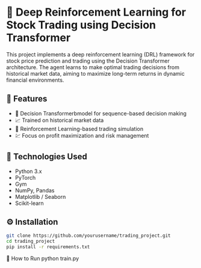 # 🧠 Deep Reinforcement Learning for Stock Trading using Decision Transformer

This project implements a deep reinforcement learning (DRL) framework for stock price prediction and trading using the Decision Transformer architecture. 
The agent learns to make optimal trading decisions from historical market data, aiming to maximize long-term returns in dynamic financial environments.

## 🚀 Features

- 🧠 Decision Transformerbmodel for sequence-based decision making
- 📈 Trained on historical market data
- 🔁 Reinforcement Learning-based trading simulation
- 💹 Focus on profit maximization and risk management

## 🧰 Technologies Used

- Python 3.x
- PyTorch
- Gym
- NumPy, Pandas
- Matplotlib / Seaborn
- Scikit-learn


## ⚙️ Installation

```bash
git clone https://github.com/yourusername/trading_project.git
cd trading_project
pip install -r requirements.txt
```
🏁 How to Run
python train.py
